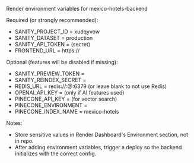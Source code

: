 Render environment variables for mexico-hotels-backend

Required (or strongly recommended):
- SANITY_PROJECT_ID = xudqyvow
- SANITY_DATASET = production
- SANITY_API_TOKEN = <your-server-token> (secret)
- FRONTEND_URL = https://<your-frontend-domain>

Optional (features will be disabled if missing):
- SANITY_PREVIEW_TOKEN = <token for preview endpoints>
- SANITY_REINDEX_SECRET = <secret for reindex endpoint>
- REDIS_URL = redis://:<password>@<host>:6379 (or leave blank to not use Redis)
- OPENAI_API_KEY = <openai-key> (only if AI features used)
- PINECONE_API_KEY = <pinecone-key> (for vector search)
- PINECONE_ENVIRONMENT = <pinecone env e.g. us-west1-gcp>
- PINECONE_INDEX_NAME = mexico-hotels

Notes:
- Store sensitive values in Render Dashboard's Environment section, not in repo.
- After adding environment variables, trigger a deploy so the backend initializes with the correct config.
